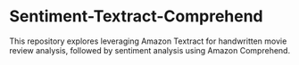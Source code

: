 # Sentiment-Textract-Comprehend
This repository explores leveraging Amazon Textract for handwritten movie review analysis, followed by sentiment analysis using Amazon Comprehend.
